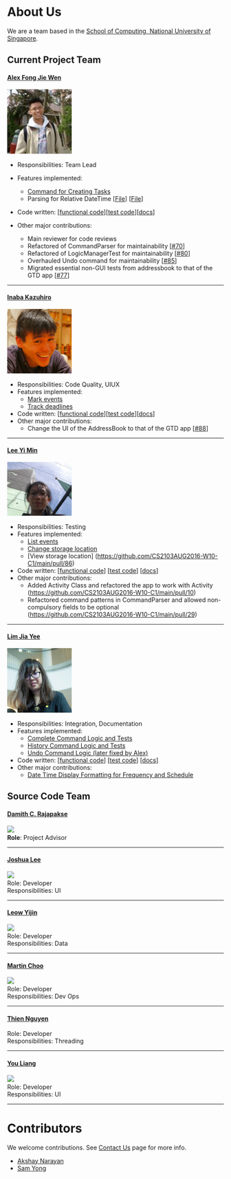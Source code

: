 # About Us

We are a team based in the [School of Computing, National University of Singapore](http://www.comp.nus.edu.sg).

## Current Project Team

#### [Alex Fong Jie Wen](https://github.com/AlexFJW)
<img src="images/AlexFongJieWen.jpg" width="150"><br>
* Responsibilities: Team Lead
* Features implemented:
    * [Command for Creating Tasks](https://github.com/CS2103AUG2016-W10-C1/main/pull/15)
    *  Parsing for Relative DateTime [[File](https://github.com/CS2103AUG2016-W10-C1/main/blob/master/src/main/java/seedu/taskman/logic/parser/DateTimeParser.java)] [[File](https://github.com/CS2103AUG2016-W10-C1/main/blob/master/src/test/java/seedu/taskman/logic/parser/DateTimeParserTest.java)]
* Code written: [[functional code](https://github.com/CS2103AUG2016-W10-C1/main/blob/master/collated/main/A0139019E.md)][[test code](https://github.com/CS2103AUG2016-W10-C1/main/blob/master/collated/test/A0139019E.md)][[docs](https://github.com/CS2103AUG2016-W10-C1/main/blob/master/collated/docs/A0139019E.md)]

* Other major contributions:
	* Main reviewer for code reviews
    * Refactored of CommandParser for maintainability [[#70](https://github.com/CS2103AUG2016-W10-C1/main/pull/79)]
    * Refactored of LogicManagerTest for maintainability [[#80](https://github.com/CS2103AUG2016-W10-C1/main/pull/80)]
    * Overhauled Undo command for maintainability [[#85](https://github.com/CS2103AUG2016-W10-C1/main/pull/85)]
    * Migrated essential non-GUI tests from addressbook to that of the GTD app [[#77](https://github.com/CS2103AUG2016-W10-C1/main/pull/77)]

-----

#### [Inaba Kazuhiro](https://github.com/inaba1231)
<img src="images/InabaKazuhiro.jpeg" width="150"><br>
* Responsibilities: Code Quality, UIUX
* Features implemented:
	* [Mark events](https://github.com/CS2103AUG2016-W10-C1/main/blob/master/src/main/java/seedu/taskman/logic/commands/MarkCommand.java)
	* [Track deadlines](https://github.com/CS2103AUG2016-W10-C1/main/blob/master/src/main/java/seedu/taskman/ui/DeadlinePanel.java)
* Code written: [[functional code](https://github.com/CS2103AUG2016-W10-C1/main/blob/master/collated/main/A0140136W.md)][[test code](https://github.com/CS2103AUG2016-W10-C1/main/blob/master/collated/test/A0140136W.md)][[docs](https://github.com/CS2103AUG2016-W10-C1/main/blob/master/collated/docs/A0140136W.md)]
* Other major contributions:
	* Change the UI of the AddressBook to that of the GTD app [[#88](https://github.com/CS2103AUG2016-W10-C1/main/pull/88)]

-----

#### [Lee Yi Min](https://github.com/leeyimin)
<img src="images/LeeYiMin.jpg" width="150"><br>
* Responsibilities: Testing
* Features implemented:
	* [List events](https://github.com/CS2103AUG2016-W10-C1/main/pull/14)
	* [Change storage location](https://github.com/CS2103AUG2016-W10-C1/main/pull/44)
	* [View storage location] (https://github.com/CS2103AUG2016-W10-C1/main/pull/86)
* Code written: [[functional code](https://github.com/CS2103AUG2016-W10-C1/main/blob/master/collated/main/A0121299A.md)]
[[test code](https://github.com/CS2103AUG2016-W10-C1/main/blob/master/collated/test/A0121299A.md)]
[[docs](https://github.com/CS2103AUG2016-W10-C1/main/blob/master/collated/docs/A0121299A.md)]
* Other major contributions:
    * Added Activity Class and refactored the app to work with Activity (https://github.com/CS2103AUG2016-W10-C1/main/pull/10)
	* Refactored command patterns in CommandParser and allowed non-compulsory fields to be optional (https://github.com/CS2103AUG2016-W10-C1/main/pull/29)

-----

#### [Lim Jia Yee](http://github.com/jia1)
<img src="images/LimJiaYee.jpg" width="150"><br>
* Responsibilities: Integration, Documentation
* Features implemented:
	* [Complete Command Logic and Tests](https://github.com/CS2103AUG2016-W10-C1/main/blob/master/src/main/java/seedu/taskman/logic/commands/CompleteCommand.java)
	* [History Command Logic and Tests](https://github.com/CS2103AUG2016-W10-C1/main/blob/new/command/history/src/main/java/seedu/taskman/logic/commands/HistoryCommand.java)
	* [Undo Command Logic (later fixed by Alex)](https://github.com/CS2103AUG2016-W10-C1/main/blob/master/src/main/java/seedu/taskman/logic/commands/UndoCommand.java)
* Code written: [[functional code](https://github.com/CS2103AUG2016-W10-C1/main/blob/master/collated/main/A0136070R.md)]
[[test code](https://github.com/CS2103AUG2016-W10-C1/main/blob/master/collated/test/A0136070R.md)]
[[docs](https://github.com/CS2103AUG2016-W10-C1/main/blob/master/collated/docs/A0136070R.md)]
* Other major contributions:
	* [Date Time Display Formatting for Frequency and Schedule](https://github.com/CS2103AUG2016-W10-C1/main/tree/master/src/main/java/seedu/taskman/model/event)

## Source Code Team

#### [Damith C. Rajapakse](http://www.comp.nus.edu.sg/~damithch)
<img src="images/DamithRajapakse.jpg" width="150"><br>
**Role**: Project Advisor

-----

#### [Joshua Lee](http://github.com/lejolly)
<img src="images/JoshuaLee.jpg" width="150"><br>
Role: Developer <br>
Responsibilities: UI

-----

#### [Leow Yijin](http://github.com/yijinl)
<img src="images/LeowYijin.jpg" width="150"><br>
Role: Developer <br>
Responsibilities: Data

-----

#### [Martin Choo](http://github.com/m133225)
<img src="images/MartinChoo.jpg" width="150"><br>
Role: Developer <br>
Responsibilities: Dev Ops

-----

#### [Thien Nguyen](https://github.com/ndt93)
Role: Developer <br>
Responsibilities: Threading

-----

#### [You Liang](http://github.com/yl-coder)
<img src="images/YouLiang.jpg" width="150"><br>
Role: Developer <br>
Responsibilities: UI

-----

# Contributors

We welcome contributions. See [Contact Us](ContactUs.md) page for more info.

* [Akshay Narayan](https://github.com/se-edu/addressbook-level4/pulls?q=is%3Apr+author%3Aokkhoy)
* [Sam Yong](https://github.com/se-edu/addressbook-level4/pulls?q=is%3Apr+author%3Amauris)
